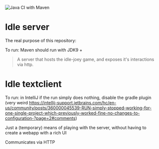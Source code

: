 
![Java CI with Maven](https://github.com/gp-it-be/idle-joey/workflows/CI/badge.svg)

# Idle server

The real purpose of this repository:

To run: Maven should run with JDK9 + 

>A server that hosts the idle-joey game, and exposes it's interactions via http.

# Idle textclient

To run: in IntelliJ if the run simply does nothing, disable the gradle plugin (very weird https://intellij-support.jetbrains.com/hc/en-us/community/posts/360000045539-RUN-simply-stopped-working-for-one-single-project-which-previously-worked-fine-no-changes-to-configuration-?page=2#comments)

Just a (temporary) means of playing with the server, without having to create a webapp with a rich UI

Communicates via HTTP
